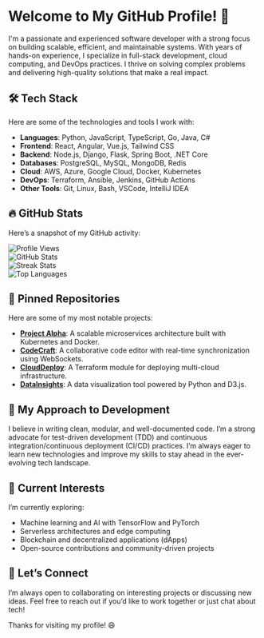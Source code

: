 # Welcome to My GitHub Profile! 👋  

I'm a passionate and experienced software developer with a strong focus on building scalable, efficient, and maintainable systems. With years of hands-on experience, I specialize in full-stack development, cloud computing, and DevOps practices. I thrive on solving complex problems and delivering high-quality solutions that make a real impact.  

## 🛠️ Tech Stack  
Here are some of the technologies and tools I work with:  
- **Languages**: Python, JavaScript, TypeScript, Go, Java, C#  
- **Frontend**: React, Angular, Vue.js, Tailwind CSS  
- **Backend**: Node.js, Django, Flask, Spring Boot, .NET Core  
- **Databases**: PostgreSQL, MySQL, MongoDB, Redis  
- **Cloud**: AWS, Azure, Google Cloud, Docker, Kubernetes  
- **DevOps**: Terraform, Ansible, Jenkins, GitHub Actions  
- **Other Tools**: Git, Linux, Bash, VSCode, IntelliJ IDEA  

## 🔥 GitHub Stats  
Here’s a snapshot of my GitHub activity:  

![Profile Views](https://komarev.com/ghpvc/?username=othohauck9962&color=blue)  
![GitHub Stats](https://github-readme-stats.vercel.app/api?username=othohauck9962&show_icons=true&theme=radical)  
![Streak Stats](https://github-readme-streak-stats.herokuapp.com/?user=othohauck9962&theme=radical)  
![Top Languages](https://github-readme-stats.vercel.app/api/top-langs/?username=othohauck9962&layout=compact&theme=radical)  

## 📌 Pinned Repositories  
Here are some of my most notable projects:  
- **[Project Alpha](https://github.com/othohauck9962/project-alpha)**: A scalable microservices architecture built with Kubernetes and Docker.  
- **[CodeCraft](https://github.com/othohauck9962/codecraft)**: A collaborative code editor with real-time synchronization using WebSockets.  
- **[CloudDeploy](https://github.com/othohauck9962/clouddeploy)**: A Terraform module for deploying multi-cloud infrastructure.  
- **[DataInsights](https://github.com/othohauck9962/datainsights)**: A data visualization tool powered by Python and D3.js.  

## 🚀 My Approach to Development  
I believe in writing clean, modular, and well-documented code. I’m a strong advocate for test-driven development (TDD) and continuous integration/continuous deployment (CI/CD) practices. I’m always eager to learn new technologies and improve my skills to stay ahead in the ever-evolving tech landscape.  

## 🌱 Current Interests  
I’m currently exploring:  
- Machine learning and AI with TensorFlow and PyTorch  
- Serverless architectures and edge computing  
- Blockchain and decentralized applications (dApps)  
- Open-source contributions and community-driven projects  

## 🤝 Let’s Connect  
I’m always open to collaborating on interesting projects or discussing new ideas. Feel free to reach out if you’d like to work together or just chat about tech!  

Thanks for visiting my profile! 😄

